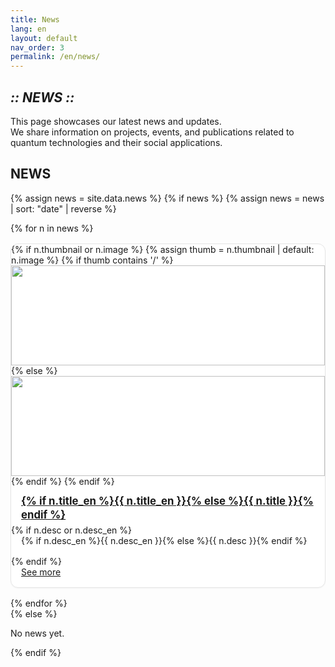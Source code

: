 ```yaml
---
title: News
lang: en
layout: default
nav_order: 3
permalink: /en/news/
---
```


<section class="hero" data-reveal>
  <h1 class="chapter glitch" data-shadow="Chapter III :: NEWS ::">
    <em>:: NEWS ::</em>
  </h1>
  <p class="lead">This page showcases our latest news and updates.<br />
  We share information on projects, events, and publications related to quantum technologies and their social applications.</p>
</section>

<!-- News Section -->
<section id="news" data-reveal>
  <h2>NEWS</h2>
  <style>
    /* Simple grid for news cards */
    #news .cards{
      display: grid;
      grid-template-columns: repeat(auto-fit, minmax(260px, 1fr));
      gap: 1rem;
      align-items: stretch;
    }
    #news .card{
      display: flex;
      flex-direction: column;
      border: 1px solid var(--c-border, #e5e5e5);
      border-radius: 12px;
      overflow: hidden;
      background: #fff;
      box-shadow: 0 1px 2px rgba(0,0,0,.04);
    }
    #news .card img{
      width: 100%;
      height: 160px;
      object-fit: cover;
      display: block;
    }
    #news .card h4{
      margin: 0.75rem 1rem 0.25rem;
      font-size: 1.05rem;
      line-height: 1.35;
    }
    #news .card p{
      margin: 0 1rem 1rem;
    }
    #news .card .btn-quest{
      margin: 0 1rem 1rem;
      align-self: flex-start;
    }
    @media (max-width: 600px){
      #news .card img{ height: 140px; }
    }
  </style>

  {% assign news = site.data.news %}
  {% if news %}
    {% assign news = news | sort: "date" | reverse %}
    <div class="cards">
    {% for n in news %}
      <div class="card" data-reveal>
        {% if n.thumbnail or n.image %}
          {% assign thumb = n.thumbnail | default: n.image %}
          {% if thumb contains '/' %}
            <img src="{{ thumb | relative_url }}" alt="">
          {% else %}
            <img src="{{ '/assets/img/news/' | append: thumb | relative_url }}" alt="">
          {% endif %}
        {% endif %}
        <h4 class="news-title">
          <a href="{% if n.i18n_en %}{{ n.i18n_en | relative_url }}{% else %}{{ '/news/' | append: n.slug | relative_url }}{% endif %}">
            {% if n.title_en %}{{ n.title_en }}{% else %}{{ n.title }}{% endif %}
          </a>
        </h4>
        {% if n.desc or n.desc_en %}
        <p class="news-desc">{% if n.desc_en %}{{ n.desc_en }}{% else %}{{ n.desc }}{% endif %}</p>
        {% endif %}
        <a href="{% if n.i18n_en %}{{ n.i18n_en | relative_url }}{% else %}{{ '/news/' | append: n.slug | relative_url }}{% endif %}" class="btn-quest">
          See more
        </a>
      </div>
    {% endfor %}
    </div>
  {% else %}
    <p>No news yet.</p>
  {% endif %}
</section>